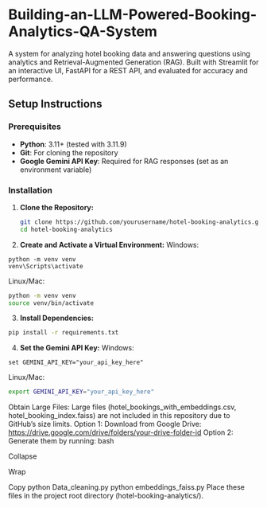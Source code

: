 # Building-an-LLM-Powered-Booking-Analytics-QA-System
A system for analyzing hotel booking data and answering questions using analytics and Retrieval-Augmented Generation (RAG). Built with Streamlit for an interactive UI, FastAPI for a REST API, and evaluated for accuracy and performance.

## Setup Instructions

### Prerequisites
- **Python**: 3.11+ (tested with 3.11.9)
- **Git**: For cloning the repository
- **Google Gemini API Key**: Required for RAG responses (set as an environment variable)

### Installation
1. **Clone the Repository:**
   ```bash
   git clone https://github.com/yourusername/hotel-booking-analytics.git
   cd hotel-booking-analytics
   ```
2. **Create and Activate a Virtual Environment:**
Windows:
```
python -m venv venv
venv\Scripts\activate
```
Linux/Mac:
```bash
python -m venv venv
source venv/bin/activate
```
3. **Install Dependencies:**
```bash
pip install -r requirements.txt
```
4. **Set the Gemini API Key:**
Windows:
```
set GEMINI_API_KEY="your_api_key_here"
```
Linux/Mac:
```bash
export GEMINI_API_KEY="your_api_key_here"
```
Obtain Large Files:
Large files (hotel_bookings_with_embeddings.csv, hotel_booking_index.faiss) are not included in this repository due to GitHub’s size limits.
Option 1: Download from Google Drive: https://drive.google.com/drive/folders/your-drive-folder-id
Option 2: Generate them by running:
bash

Collapse

Wrap

Copy
python Data_cleaning.py
python embeddings_faiss.py
Place these files in the project root directory (hotel-booking-analytics/).
